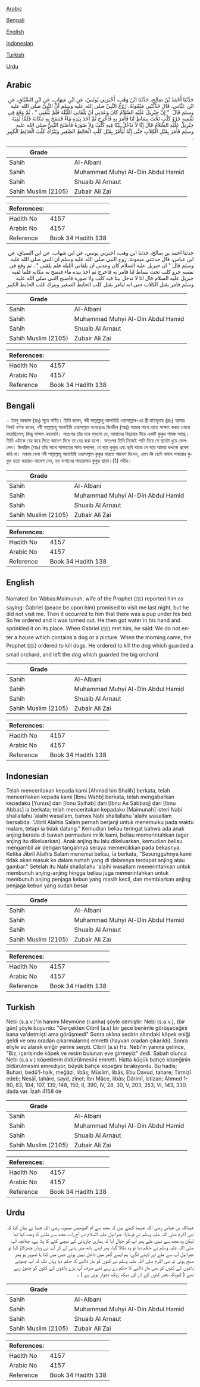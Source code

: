 [Arabic](#arabic)

[Bengali](#bengali)

[English](#english)

[Indonesian](#indonesian)

[Turkish](#turkish)

[Urdu](#urdu)

## Arabic


<div dir="rtl" lang="ar" style={{fontSize:'larger',backgroundColor:'#f8f9fa',padding:20}}>
حَدَّثَنَا أَحْمَدُ بْنُ صَالِحٍ، حَدَّثَنَا ابْنُ وَهْبٍ، أَخْبَرَنِي يُونُسُ، عَنِ ابْنِ شِهَابٍ، عَنِ ابْنِ السَّبَّاقِ، عَنِ ابْنِ عَبَّاسٍ، قَالَ حَدَّثَتْنِي مَيْمُونَةُ، زَوْجُ النَّبِيِّ صلى الله عليه وسلم أَنَّ النَّبِيَّ صلى الله عليه وسلم قَالَ ‏ "‏ إِنَّ جِبْرِيلَ عَلَيْهِ السَّلاَمُ كَانَ وَعَدَنِي أَنْ يَلْقَانِيَ اللَّيْلَةَ فَلَمْ يَلْقَنِي ‏"‏ ‏.‏ ثُمَّ وَقَعَ فِي نَفْسِهِ جَرْوُ كَلْبٍ تَحْتَ بِسَاطٍ لَنَا فَأَمَرَ بِهِ فَأُخْرِجَ ثُمَّ أَخَذَ بِيَدِهِ مَاءً فَنَضَحَ بِهِ مَكَانَهُ فَلَمَّا لَقِيَهُ جِبْرِيلُ عَلَيْهِ السَّلاَمُ قَالَ إِنَّا لاَ نَدْخُلُ بَيْتًا فِيهِ كَلْبٌ وَلاَ صُورَةٌ فَأَصْبَحَ النَّبِيُّ صلى الله عليه وسلم فَأَمَرَ بِقَتْلِ الْكِلاَبِ حَتَّى إِنَّهُ لَيَأْمُرُ بِقَتْلِ كَلْبِ الْحَائِطِ الصَّغِيرِ وَيَتْرُكُ كَلْبَ الْحَائِطِ الْكَبِيرِ ‏.‏
</div>
<div style={{backgroundColor:'#f8f9fa',padding:20, marginBottom: 10}}><table> <thead> <tr> <th>Grade</th> <th></th> </tr> </thead> <tbody> <tr><td>Sahih</td><td>Al-Albani</td></tr><tr><td>Sahih</td><td>Muhammad Muhyi Al-Din Abdul Hamid</td></tr><tr><td>Sahih</td><td>Shuaib Al Arnaut</td></tr><tr><td>Sahih Muslim (2105)</td><td>Zubair Ali Zai</td></tr></tbody></table><table> <thead> <tr> <th>References:</th> <th></th> </tr> </thead> <tbody><tr><td>Hadith No</td><td>4157</td></tr><tr><td>Arabic No</td><td>4157</td></tr><tr><td>Reference</td><td>Book 34 Hadith 138</td></tr></tbody></table></div>


<div dir="rtl" lang="ar" style={{fontSize:'larger',backgroundColor:'#f8f9fa',padding:20}}>
حدثنا احمد بن صالح، حدثنا ابن وهب، اخبرني يونس، عن ابن شهاب، عن ابن السباق، عن ابن عباس، قال حدثتني ميمونة، زوج النبي صلى الله عليه وسلم ان النبي صلى الله عليه وسلم قال " ان جبريل عليه السلام كان وعدني ان يلقاني الليلة فلم يلقني " . ثم وقع في نفسه جرو كلب تحت بساط لنا فامر به فاخرج ثم اخذ بيده ماء فنضح به مكانه فلما لقيه جبريل عليه السلام قال انا لا ندخل بيتا فيه كلب ولا صورة فاصبح النبي صلى الله عليه وسلم فامر بقتل الكلاب حتى انه ليامر بقتل كلب الحايط الصغير ويترك كلب الحايط الكبير
</div>
<div style={{backgroundColor:'#f8f9fa',padding:20, marginBottom: 10}}><table> <thead> <tr> <th>Grade</th> <th></th> </tr> </thead> <tbody> <tr><td>Sahih</td><td>Al-Albani</td></tr><tr><td>Sahih</td><td>Muhammad Muhyi Al-Din Abdul Hamid</td></tr><tr><td>Sahih</td><td>Shuaib Al Arnaut</td></tr><tr><td>Sahih Muslim (2105)</td><td>Zubair Ali Zai</td></tr></tbody></table><table> <thead> <tr> <th>References:</th> <th></th> </tr> </thead> <tbody><tr><td>Hadith No</td><td>4157</td></tr><tr><td>Arabic No</td><td>4157</td></tr><tr><td>Reference</td><td>Book 34 Hadith 138</td></tr></tbody></table></div>

## Bengali


<div dir="ltr" lang="bn" style={{fontSize:'larger',backgroundColor:'#f8f9fa',padding:20}}>
। ইবনু আব্বাস (রাঃ) সূত্রে বর্ণিত। তিনি বলেন, নবী সাল্লাল্লাহু আলাইহি ওয়াসাল্লাম-এর স্ত্রী মাইমূনাহ (রাঃ) আমার নিকট বর্ণনা করেন, নবী সাল্লাল্লাহু আলাইহি ওয়াসাল্লাম বলেছেনঃ জিবরীল (আঃ) আমার সাথে রাতে সাক্ষাৎ করার ওয়াদা করেছিলেন; কিন্তু সাক্ষাৎ করেননি। অতঃপর তাঁর মনে পড়লো যে, আমাদের বিছানার নীচে একটি কুকুর শাবক আছে। তিনি এটাকে বের করে দিতে আদেশ দিলে তা বের করা হলো। অতঃপর তিনি নিজেই পানি দিয়ে সে স্থানটা ধুয়ে ফেললেন। জিবরীল (আঃ) তাঁর সাথে সাক্ষাতের সময় বললেন, যে ঘরে কুকুর এবং ছবি থাকে সে ঘরে আমরা কখনো প্রবেশ করি না। সকাল বেলা নবী সাল্লাল্লাহু আলাইহি ওয়াসাল্লাম কুকুর মারতে আদেশ দিলেন, এমন কি ছোট বাগান পাহারার কুকুর হত্যা করারও আদেশ দেন, বড় বাগানের পাহারাদার কুকুর ছাড়া।[1] সহীহ।
</div>
<div style={{backgroundColor:'#f8f9fa',padding:20, marginBottom: 10}}><table> <thead> <tr> <th>Grade</th> <th></th> </tr> </thead> <tbody> <tr><td>Sahih</td><td>Al-Albani</td></tr><tr><td>Sahih</td><td>Muhammad Muhyi Al-Din Abdul Hamid</td></tr><tr><td>Sahih</td><td>Shuaib Al Arnaut</td></tr><tr><td>Sahih Muslim (2105)</td><td>Zubair Ali Zai</td></tr></tbody></table><table> <thead> <tr> <th>References:</th> <th></th> </tr> </thead> <tbody><tr><td>Hadith No</td><td>4157</td></tr><tr><td>Arabic No</td><td>4157</td></tr><tr><td>Reference</td><td>Book 34 Hadith 138</td></tr></tbody></table></div>

## English


<div dir="ltr" lang="en" style={{fontSize:'larger',backgroundColor:'#f8f9fa',padding:20}}>
Narrated Ibn 'Abbas:Maimunah, wife of the Prophet (ﷺ) reported him as saying: Gabriel (peace be upon him) promised to visit me last night, but he did not visit me. Then it occurred to him that there was a pup under his bed. So he ordered and it was turned out. He then got water in his hand and sprinkled it on its place. When Gabriel (ﷺ) met him, he said: We do not enter a house which contains a dog or a picture. When the morning came, the Prophet (ﷺ) ordered to kill dogs. He ordered to kill the dog which guarded a small orchard, and left the dog which guarded the big orchard
</div>
<div style={{backgroundColor:'#f8f9fa',padding:20, marginBottom: 10}}><table> <thead> <tr> <th>Grade</th> <th></th> </tr> </thead> <tbody> <tr><td>Sahih</td><td>Al-Albani</td></tr><tr><td>Sahih</td><td>Muhammad Muhyi Al-Din Abdul Hamid</td></tr><tr><td>Sahih</td><td>Shuaib Al Arnaut</td></tr><tr><td>Sahih Muslim (2105)</td><td>Zubair Ali Zai</td></tr></tbody></table><table> <thead> <tr> <th>References:</th> <th></th> </tr> </thead> <tbody><tr><td>Hadith No</td><td>4157</td></tr><tr><td>Arabic No</td><td>4157</td></tr><tr><td>Reference</td><td>Book 34 Hadith 138</td></tr></tbody></table></div>

## Indonesian


<div dir="ltr" lang="id" style={{fontSize:'larger',backgroundColor:'#f8f9fa',padding:20}}>
Telah menceritakan kepada kami [Ahmad bin Shalih] berkata, telah menceritakan kepada kami [Ibnu Wahb] berkata, telah mengabarkan kepadaku [Yunus] dari [Ibnu Syihab] dari [Ibnu As Sabbaq] dari [Ibnu Abbas] ia berkata; telah menceritakan kepadaku [Maimunah] isteri Nabi shallallahu 'alaihi wasallam, bahwa Nabi shallallahu 'alaihi wasallam bersabda: "Jibril Alaihis Salam pernah berjanji untuk menemuiku pada waktu malam, tetapi ia tidak datang." Kemudian beliau teringat bahwa ada anak anjing berada di bawah permadani milik kami, beliau memerintahkan (agar anjing itu dikeluarkan). Anak anjing itu lalu dikeluarkan, kemudian beliau mengambil air dengan tangannya seraya memercikkan pada bekasnya. Ketika Jibril Alaihis Salam menemui beliau, ia berkata, "Sesungguhnya kami tidak akan masuk ke dalam rumah yang di dalamnya terdapat anjing atau gambar." Setelah itu Nabi shallallahu 'alaihi wasallam memerintahkan untuk membunuh anjing-anjing hingga beliau juga memerintahkan untuk membunuh anjing penjaga kebun yang masih kecil, dan membiarkan anjing penjaga kebun yang sudah besar
</div>
<div style={{backgroundColor:'#f8f9fa',padding:20, marginBottom: 10}}><table> <thead> <tr> <th>Grade</th> <th></th> </tr> </thead> <tbody> <tr><td>Sahih</td><td>Al-Albani</td></tr><tr><td>Sahih</td><td>Muhammad Muhyi Al-Din Abdul Hamid</td></tr><tr><td>Sahih</td><td>Shuaib Al Arnaut</td></tr><tr><td>Sahih Muslim (2105)</td><td>Zubair Ali Zai</td></tr></tbody></table><table> <thead> <tr> <th>References:</th> <th></th> </tr> </thead> <tbody><tr><td>Hadith No</td><td>4157</td></tr><tr><td>Arabic No</td><td>4157</td></tr><tr><td>Reference</td><td>Book 34 Hadith 138</td></tr></tbody></table></div>

## Turkish


<div dir="ltr" lang="tr" style={{fontSize:'larger',backgroundColor:'#f8f9fa',padding:20}}>
Nebi (s.a.v.)'in hanımı Meymûne (r.anha) şöyle demiştir: Nebi (s.a.v.), (bir gün) şöyle buyurdu: "Gerçekten Cibril (a.s) bir gece benimle görüşeceğini bana va'detmişti ama görüşmedi" Sonra aklına sedirin altındaki köpek eniği geldi ve onu oradan çıkarmalarını) emretti (hayvan oradan çıkarıldı). Sonra eliyle su alarak eniğir yerine serpti. Cibril (a.s) Hz. Nebi'in yanına gelince, "Biz, içerisinde köpek ve resim bulunan eve girmeyiz" dedi. Sabah olunca Nebi (s.a.v.) köpeklerin öldürülmesini emretti. Hatta küçük bahçe köpeğinin öldürülmesini emrediyor, büyük bahçe köpeğini bırakıyordu. Bu hadis; Buhari, bedü'l-halk, meğâzi, libâs; Müslim, libâs; Ebu Davud, tahare; Tirmizî edeb; Nesâî, tahâre, sayd, zînet; İbn Mâce, libâs; Dârimî, istizan; Ahmed 1-80, 83, 104, 107, 139, 148, 150, II, 390, IV, 28, 30, V, 203, 353, VI, 143, 330. dada var. İzah 4158 de
</div>
<div style={{backgroundColor:'#f8f9fa',padding:20, marginBottom: 10}}><table> <thead> <tr> <th>Grade</th> <th></th> </tr> </thead> <tbody> <tr><td>Sahih</td><td>Al-Albani</td></tr><tr><td>Sahih</td><td>Muhammad Muhyi Al-Din Abdul Hamid</td></tr><tr><td>Sahih</td><td>Shuaib Al Arnaut</td></tr><tr><td>Sahih Muslim (2105)</td><td>Zubair Ali Zai</td></tr></tbody></table><table> <thead> <tr> <th>References:</th> <th></th> </tr> </thead> <tbody><tr><td>Hadith No</td><td>4157</td></tr><tr><td>Arabic No</td><td>4157</td></tr><tr><td>Reference</td><td>Book 34 Hadith 138</td></tr></tbody></table></div>

## Urdu


<div dir="rtl" lang="ur" style={{fontSize:'larger',backgroundColor:'#f8f9fa',padding:20}}>
عبداللہ بن عباس رضی اللہ عنہما کہتے ہیں کہ مجھ سے ام المؤمنین میمونہ رضی اللہ عنہا نے بیان کیا کہ نبی اکرم صلی اللہ علیہ وسلم نے فرمایا: جبرائیل علیہ السلام نے آج رات مجھ سے ملنے کا وعدہ کیا تھا لیکن وہ مجھ سے نہیں ملے پھر آپ کو خیال آیا کہ ہماری چارپائی کے نیچے کتے کا پلا ہے، چنانچہ آپ صلی اللہ علیہ وسلم نے حکم دیا تو وہ نکالا گیا، پھر اپنے ہاتھ میں پانی لے کر آپ نے وہاں چھڑکاؤ کیا تو جبرائیل آپ سے ملے اور کہنے لگے: ہم ایسے گھر میں داخل نہیں ہوتے جس میں کتا یا تصویر ہو پھر صبح ہوئی تو نبی اکرم صلی اللہ علیہ وسلم نے کتوں کو مار ڈالنے کا حکم دیا یہاں تک کہ آپ چھوٹے باغوں کے کتوں کو بھی مار ڈالنے کا حکم دے رہے تھے صرف آپ بڑے باغوں کے کتوں کو چھوڑ رہے تھے ( کیونکہ بغیر کتوں کے ان کی دیکھ ریکھ دشوار ہوتی ہے ) ۔
</div>
<div style={{backgroundColor:'#f8f9fa',padding:20, marginBottom: 10}}><table> <thead> <tr> <th>Grade</th> <th></th> </tr> </thead> <tbody> <tr><td>Sahih</td><td>Al-Albani</td></tr><tr><td>Sahih</td><td>Muhammad Muhyi Al-Din Abdul Hamid</td></tr><tr><td>Sahih</td><td>Shuaib Al Arnaut</td></tr><tr><td>Sahih Muslim (2105)</td><td>Zubair Ali Zai</td></tr></tbody></table><table> <thead> <tr> <th>References:</th> <th></th> </tr> </thead> <tbody><tr><td>Hadith No</td><td>4157</td></tr><tr><td>Arabic No</td><td>4157</td></tr><tr><td>Reference</td><td>Book 34 Hadith 138</td></tr></tbody></table></div>